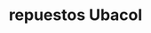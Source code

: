 ---
title: "repuestos Ubacol"
url: /barrios-unidos/repuestos-ubacol-carrera-28/
shop: piezas de automóviles
---